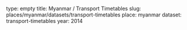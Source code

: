 type: empty
title: Myanmar / Transport Timetables
slug: places/myanmar/datasets/transport-timetables
place: myanmar
dataset: transport-timetables
year: 2014
